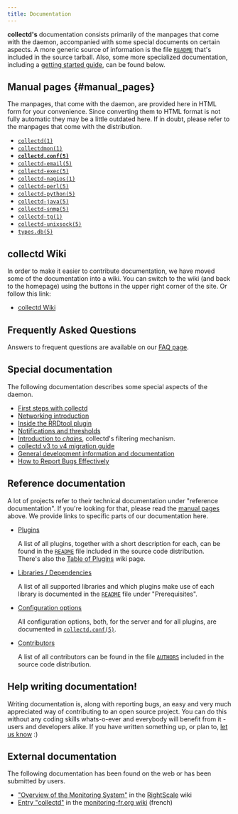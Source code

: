 ```yaml
---
title: Documentation
---
```


**collectd's** documentation consists primarily of the manpages that come with the daemon, accompanied with some special
documents on certain aspects. A more generic source of information is the file
[`README`](https://github.com/collectd/collectd/blob/main/README.md) that's included in the source tarball. Also, some
more specialized documentation, including a [getting started guide](/wiki/index.php/First_steps), can be found below.

## Manual pages {#manual_pages}

The manpages, that come with the daemon, are provided here in HTML form for your convenience. Since converting them to
HTML format is not fully automatic they may be a little outdated here. If in doubt, please refer to the manpages that
come with the distribution.

*   [`collectd(1)`](/documentation/manpages/collectd.html)
*   [`collectdmon(1)`](/documentation/manpages/collectdmon.html)
*   **[`collectd.conf(5)`](/documentation/manpages/collectd.conf.html)**
*   [`collectd-email(5)`](/documentation/manpages/collectd-email.html)
*   [`collectd-exec(5)`](/documentation/manpages/collectd-exec.html)
*   [`collectd-nagios(1)`](/documentation/manpages/collectd-nagios.html)
*   [`collectd-perl(5)`](/documentation/manpages/collectd-perl.html)
*   [`collectd-python(5)`](/documentation/manpages/collectd-python.html)
*   [`collectd-java(5)`](/documentation/manpages/collectd-java.html)
*   [`collectd-snmp(5)`](/documentation/manpages/collectd-snmp.html)
*   [`collectd-tg(1)`](/documentation/manpages/collectd-tg.html)
*   [`collectd-unixsock(5)`](/documentation/manpages/collectd-unixsock.html)
*   [`types.db(5)`](/documentation/manpages/types.db.html)

## collectd Wiki

In order to make it easier to contribute documentation, we have moved some of the documentation into a
wiki. You can switch to the wiki (and back to the homepage) using the buttons in the upper right corner of
the site. Or follow this link:

*   [collectd Wiki](https://collectd.org/wiki/)

## Frequently Asked Questions

Answers to frequent questions are available on our [FAQ page](faq.html).

## Special documentation

The following documentation describes some special aspects of the daemon.

*   [First steps with collectd](/wiki/index.php/First_steps)
*   [Networking introduction](/wiki/index.php/Networking_introduction)
*   [Inside the RRDtool plugin](/wiki/index.php/Inside_the_RRDtool_plugin)
*   [Notifications and thresholds](/wiki/index.php/Notifications_and_thresholds)
*   [Introduction to <em>chains</em>](/wiki/index.php/Chains), <span class="collectd">collectd</span>'s filtering mechanism.
*   [collectd v3 to v4 migration guide](/wiki/index.php/V3_to_v4_migration_guide)
*   [General development information and documentation](dev-info.shtml)
*   [How to Report Bugs Effectively](http://www.chiark.greenend.org.uk/~sgtatham/bugs.html)

## Reference documentation

A lot of projects refer to their technical documentation under &quot;reference documentation&quot;. If
you're looking for that, please read the [manual pages](#manual_pages) above. We provide links
to specific parts of our documentation here.

*   [Plugins](https://github.com/collectd/collectd/blob/main/README.md)

    A list of all plugins, together with a short description for each, can be found in the
    [`README`](http://git.verplant.org/?p=collectd.git;a=blob;hb=master;f=README)
    file included in the source code distribution.<br />
    There's also the [Table of Plugins](/wiki/index.php/Table_of_Plugins) wiki page.
*   [Libraries / Dependencies](https://github.com/collectd/collectd/blob/main/README.md)

    A list of all supported libraries and which plugins make use of each library is documented in the
    [`README`](https://github.com/collectd/collectd/blob/main/README.md) file under &quot;Prerequisites&quot;.
*   [Configuration options](/documentation/manpages/collectd.conf.html)

    All configuration options, both, for the server and for all plugins, are documented in
    [`collectd.conf(5)`](/documentation/manpages/collectd.conf.html).
*   [Contributors](https://github.com/collectd/collectd/blob/main/AUTHORS)

    A list of all contributors can be found in the file
    [`AUTHORS`](https://github.com/collectd/collectd/blob/main/AUTHORS) included in the source code distribution.

## Help writing documentation!

Writing documentation is, along with reporting bugs, an easy and very much appreciated way of contributing to an open
source project. You can do this without any coding skills whats-o-ever and everybody will benefit from it&nbsp;- users
and developers alike. If you have written something up, or plan to, [let us know](/contact.shtml)&nbsp;:)

## External documentation

The following documentation has been found on the web or has been submitted by users.

*   [&quot;Overview of the Monitoring System&quot;](http://wiki.rightscale.com/2._References/01-RightScale/01-RightScale_Dashboard/04-General_Topics/Monitoring_System)
    in the [RightScale](http://www.rightscale.com/) wiki
*   [Entry &quot;collectd&quot;](http://wiki.monitoring-fr.org/nagios/integration/collectd)
    in the [monitoring-fr.org wiki](http://wiki.monitoring-fr.org/) (french)

<!-- vim: set sw=2 sts=2 ts=8 et tw=120 : -->
